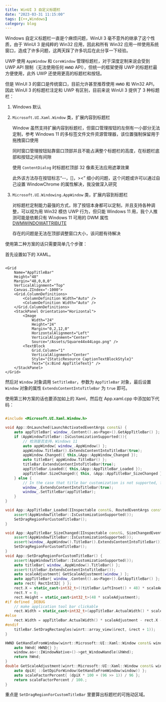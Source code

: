 ```yaml
---
title: WinUI 3 自定义标题栏
date: "2023-03-31 11:15:00"
tags: [C++,Windows]
category: blog
---
```

Windows 自定义标题栏一直是个麻烦问题，WinUI 3 毫不意外的继承了这个性质，由于 WinUI 3 是纯粹的 Win32 应用，因此和所有 Win32 应用一样使用系统窗口，造成了许多问题，这两天踩了许多坑后在此分享一下经验。

<!-- more -->

UWP 使用 `AppWindow` 和 `CoreWindow` 管理标题栏，对于深度定制来说会受到 UWP API 限制（无法使用任何 `HWND` API），但统一的框架使得 UWP 的标题栏最方便使用，此外 UWP 还使用更高的标题栏和按钮。

但是 WinUI 3 的窗口是传统窗口，目前允许甚至推荐使用 `HWND` 和 Win32 API，因此 WinUI 3 的标题栏注定和 UWP 有区别，目前来说 WinUI 3 提供了 3 种标题栏：

1. Windows 默认

2. `Microsoft.UI.Xaml.Window` 类，扩展内容到标题栏

    Window 虽然支持扩展内容到标题栏，但窗口管理按钮的左侧有一小部分无法定制，参考 Windows 11 的多标签文件文件资源管理器，该位置强制保留用于拖拽窗口使用

    同时窗口管理按钮贴靠窗口顶部并且不能占满整个标题栏的高度，在标题栏底部和按钮之间有间隙

    使用 `ContentDialog` 时标题栏顶部 32 像素无法应用遮罩效果

    此外该方法存在按钮标志“--，[]，><” 细小的问题，这个问题或许可以通过自己设置 WindowChrome 的属性解决，我没做深入研究

3. `Microsoft.UI.Windowing.AppWindow` 类，扩展内容到标题栏

    对标题栏定制能力最强的方式，除了按钮本身都可以定制，并且支持各种调整，可以视为用 Win32 模仿 UWP 行为，但只能 Windows 11 用，我个人推测可能是依赖只有 Windows 11 可用的 DWM 属性 [DWMWINDOWATTRIBUTE](https://learn.microsoft.com/en-us/windows/win32/api/dwmapi/ne-dwmapi-dwmwindowattribute)

    存在的问题是无法在顶部调整窗口大小，该问题有待解决

使用第二种方案的话只需要简单几个步骤：

首先设置如下的 XAML。

```xaml

<Grid
    Name="AppTitleBar"
    Height="48"
    Margin="48,0,0,0"
    VerticalAlignment="Top"
    Canvas.ZIndex="-1000">
    <Grid.ColumnDefinitions>
        <ColumnDefinition Width="Auto" />
        <ColumnDefinition Width="Auto" />
    </Grid.ColumnDefinitions>
    <StackPanel Orientation="Horizontal">
        <Image
            Width="24"
            Height="24"
            Margin="0,2,12,0"
            HorizontalAlignment="Left"
            VerticalAlignment="Center"
            Source="/Assets/Square44x44Logo.png" />
        <TextBlock
            Grid.Column="1"
            VerticalAlignment="Center"
            Style="{StaticResource CaptionTextBlockStyle}"
            Text="{x:Bind AppTitleText}" />
    </StackPanel>
</Grid>

```

然后对 `Window` 对象调用 `SetTitleBar`，参数为 `AppTitleBar` 对象，最后设置 `Window` 对象的属性 `ExtendsContentIntoTitleBar` 为 `true` 即可。

使用第三种方案的话也要添加如上的 Xaml，然后在 App.xaml.cpp 中添加如下代码：

```cpp

#include <Microsoft.UI.Xaml.Window.h>

void App::OnLaunched(LaunchActivatedEventArgs const&) {
    auto appTitleBar{ window_.Content().as<Page>().GetAppTitleBar() };
    if (AppWindowTitleBar::IsCustomizationSupported()){
        // 检测是否支持，Windows 11
        auto appWindow{ window_.AppWindow() };
        appWindow.TitleBar().ExtendsContentIntoTitleBar(true);
        appWindow.Changed({ this,&App::AppWindow_Changed });
        auto titleBar{ appWindow.TitleBar() };
        titleBar.ExtendsContentIntoTitleBar(true);
        appTitleBar.Loaded({ this,&App::AppTitleBar_Loaded });
        appTitleBar.SizeChanged({ this, &App::AppTitleBar_SizeChanged });
    } else {
        // In the case that title bar customization is not supported, fallback to WindowChrome
        window_.ExtendsContentIntoTitleBar(true);
        window_.SetTitleBar(appTitleBar);
    }
}

void App::AppTitleBar_Loaded(IInspectable const&, RoutedEventArgs const&) {
    assert(AppWindowTitleBar::IsCustomizationSupported());
    SetDragRegionForCustomTitleBar();
}

void App::AppTitleBar_SizeChanged(IInspectable const&, SizeChangedEventArgs const&) {
    assert(AppWindowTitleBar::IsCustomizationSupported());
    assert(window_.AppWindow().TitleBar().ExtendsContentIntoTitleBar());
    SetDragRegionForCustomTitleBar();
}
void App::SetDragRegionForCustomTitleBar() {
    assert(AppWindowTitleBar::IsCustomizationSupported());
    auto titleBar{ window_.AppWindow().TitleBar() };
    assert(titleBar.ExtendsContentIntoTitleBar());
    auto scaleAdjustment{ GetScaleAdjustment(window_) };
    auto appTitleBar{ window_.Content().as<Page>().GetAppTitleBar() };
    auto rect{ RectInt32{ } };
    rect.X = static_cast<int32_t>((titleBar.LeftInset() + 48) * scaleAdjustment);
    rect.Y = 0;
    rect.Height = static_cast<int32_t>(48 * scaleAdjustment);
#if defined _DEBUG
    // make application tool bar clickable
    rect.Width = static_cast<int32_t>(appTitleBar.ActualWidth() * scaleAdjustment / 3);
#else
    rect.Width = appTitleBar.ActualWidth() * scaleAdjustment - rect.X - titleBar.RightInset();
#endif
    titleBar.SetDragRectangles(winrt::array_view(&rect, &rect + 1));
}

HWND GetHandleFromWindow(winrt::Microsoft::UI::Xaml::Window const& window) {
    auto hWnd{ HWND{} };
    window.as<::IWindowNative>()->get_WindowHandle(&hWnd);
    return hWnd;
}
double GetScaleAdjustment(winrt::Microsoft::UI::Xaml::Window const& window) {
    auto dpiX{ ::GetDpiForWindow(GetHandleFromWindow(window)) };
    auto scaleFactorPercent{ (dpiX * 100 + (96 >> 1)) / 96 };
    return scaleFactorPercent / 100.;
}

```

重点是 `SetDragRegionForCustomTitleBar` 里要算出标题栏的可拖动区域。
